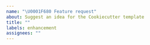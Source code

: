 ```yaml
---
name: "\U0001F680 Feature request"
about: Suggest an idea for the Cookiecutter template
title: ""
labels: enhancement
assignees: ""
---
```


<!-- Please search existing and closed issues to avoid creating duplicates. -->

<!-- Describe the feature you'd like and add any relevant labels. -->

<!-- Please feel welcome to contribute a Pull Request! -->
